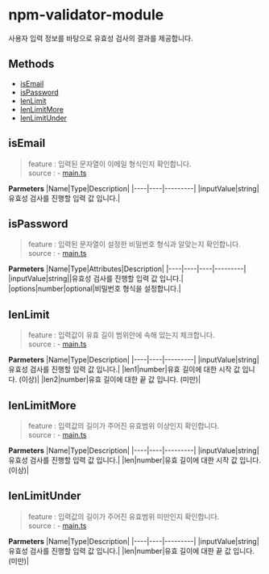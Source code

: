 # npm-validator-module

사용자 입력 정보를 바탕으로 유효성 검사의 결과를 제공합니다.

## Methods

- [isEmail](#isemail)
- [isPassword](#ispassword)
- [lenLimit](#lenlimit)
- [lenLimitMore](#lenlimitmore)
- [lenLimitUnder](#lenlimitunder)

## isEmail

> feature : 입력된 문자열이 이메일 형식인지 확인합니다.  
> source : - [main.ts](./src/main.ts/#L124)

**Parmeters**
|Name|Type|Description|
|----|----|---------|
|inputValue|string|유효성 검사를 진행할 입력 값 입니다.|

## isPassword

> feature : 입력된 문자열이 설정한 비밀번호 형식과 알맞는지 확인합니다.  
> source : - [main.ts](./src/main.ts/#L151)

**Parmeters**
|Name|Type|Attributes|Description|
|----|----|----|---------|
|inputValue|string||유효성 검사를 진행할 입력 값 입니다.|
|options|number|optional|비밀번호 형식을 설정합니다.|

## lenLimit

> feature : 입력값이 유효 길이 범위안에 속해 있는지 체크합니다.  
> source : - [main.ts](./src/main.ts/#L55)

**Parmeters**
|Name|Type|Description|
|----|----|---------|
|inputValue|string|유효성 검사를 진행할 입력 값 입니다.|
|len1|number|유효 길이에 대한 시작 값 입니다. (이상)|
|len2|number|유효 길이에 대한 끝 값 입니다. (미만)|

## lenLimitMore

> feature : 입력값의 길이가 주어진 유효범위 이상인지 확인합니다.  
> source : - [main.ts](./src/main.ts/#L77)

**Parmeters**
|Name|Type|Description|
|----|----|---------|
|inputValue|string|유효성 검사를 진행할 입력 값 입니다.|
|len|number|유효 길이에 대한 시작 값 입니다. (이상)|

## lenLimitUnder

> feature : 입력값의 길이가 주어진 유효범위 미만인지 확인합니다.  
> source : - [main.ts](./src/main.ts/#L99)

**Parmeters**
|Name|Type|Description|
|----|----|---------|
|inputValue|string|유효성 검사를 진행할 입력 값 입니다.|
|len|number|유효 길이에 대한 끝 값 입니다. (미만)|
